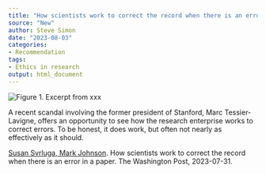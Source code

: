 ```yaml
---
title: "How scientists work to correct the record when there is an error in a paper"
source: "New"
author: Steve Simon
date: "2023-08-03"
categories:
- Recommendation
tags:
- Ethics in research
output: html_document
---
```


![Figure 1. Excerpt from xxx](http://www.pmean.com/new-images/23/correct-paper-01.png)

<div class="notes">

A recent scandal involving the former president of Stanford, Marc Tessier-Lavigne, offers an opportunity to see how the research enterprise works to correct errors. To be honest, it does work, but often not nearly as effectively as it should.

[Susan Svrluga, Mark Johnson][svr1]. How scientists work to correct the record when there is an error in a paper. The Washington Post, 2023-07-31.

[svr1]: https://www.washingtonpost.com/education/2023/07/31/stanford-president-science-journal-retractions/

</div>
